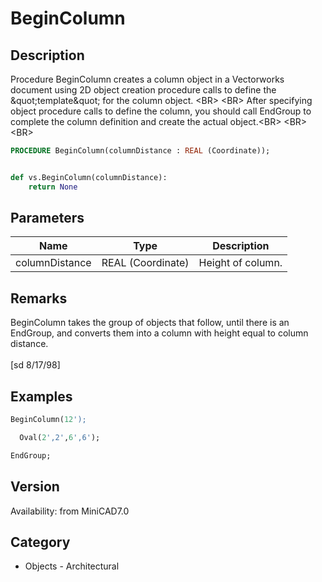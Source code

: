 # BeginColumn

## Description
Procedure BeginColumn creates a column object in a Vectorworks document using 2D object creation procedure calls to define the &amp;quot;template&amp;quot; for the column object. &lt;BR&gt;
&lt;BR&gt;
After specifying object procedure calls to define the column, you should call EndGroup to complete the column definition and create the actual object.&lt;BR&gt;
&lt;BR&gt;
&lt;BR&gt;


```pascal
PROCEDURE BeginColumn(columnDistance : REAL (Coordinate));
```

```python

def vs.BeginColumn(columnDistance):
    return None
```

## Parameters
|Name|Type|Description|
|---|---|---|
|columnDistance|REAL (Coordinate)|Height of column.|

## Remarks
BeginColumn takes the group of objects that follow, until there is an EndGroup, and converts them into a column with height equal to column distance.<BR>
<BR>
[sd 8/17/98]

## Examples
```pascal
BeginColumn(12');

  Oval(2',2',6',6');

EndGroup;
```

## Version
Availability: from MiniCAD7.0
## Category
* Objects - Architectural

